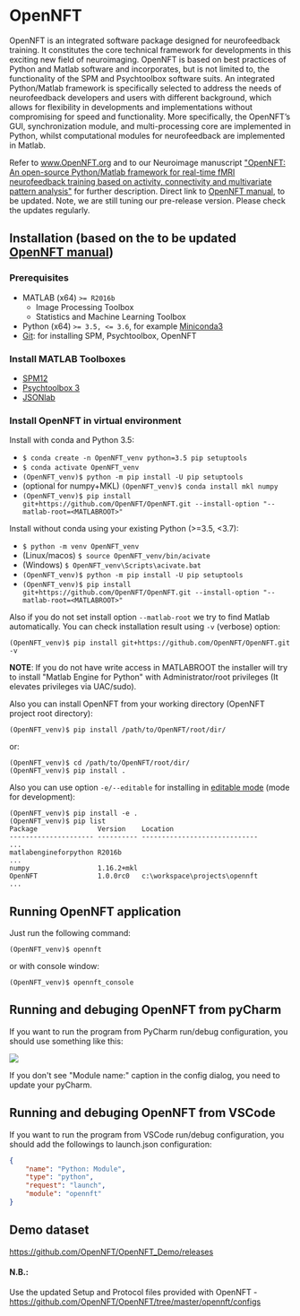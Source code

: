 # OpenNFT
OpenNFT is an integrated software package designed for neurofeedback training. It constitutes the core technical framework for developments in this exciting new field of neuroimaging. OpenNFT is based on best practices of Python and Matlab software and incorporates, but is not limited to, the functionality of the SPM and Psychtoolbox software suits. An integrated Python/Matlab framework is specifically selected to address the needs of neurofeedback developers and users with different background, which allows for flexibility in developments and implementations without compromising for speed and functionality. More specifically, the OpenNFT’s GUI, synchronization module, and multi-processing core are implemented in Python, whilst computational modules for neurofeedback are implemented in Matlab.

Refer to www.OpenNFT.org and to our Neuroimage manuscript ["OpenNFT: An open-source Python/Matlab framework for real-time fMRI neurofeedback training based on activity, connectivity and multivariate pattern analysis"](http://www.sciencedirect.com/science/article/pii/S1053811917305050) for further description.
Direct link to [OpenNFT manual](https://github.com/OpenNFT/opennft.github.io/blob/master/OpenNFT_Manual_v1.0.pdf), to be updated.
Note, we are still tuning our pre-release version. Please check the updates regularly.

## Installation (based on the to be updated [OpenNFT manual](https://github.com/OpenNFT/opennft.github.io/blob/master/OpenNFT_Manual_v1.0.pdf))

### Prerequisites
- MATLAB (x64) `>= R2016b`
    - Image Processing Toolbox
    - Statistics and Machine Learning Toolbox
- Python (x64) `>= 3.5, <= 3.6`, for example [Miniconda3](https://docs.conda.io/en/latest/miniconda.html)
- [Git](https://git-scm.com/downloads): for installing SPM, Psychtoolbox, OpenNFT

### Install MATLAB Toolboxes
- [SPM12](https://github.com/spm/spm12.git)
- [Psychtoolbox 3](https://github.com/Psychtoolbox-3/Psychtoolbox-3.git)
- [JSONlab](https://uk.mathworks.com/matlabcentral/mlc-downloads/downloads/submissions/33381/versions/22/download/zip)

### Install OpenNFT in virtual environment 

Install with conda and Python 3.5:
- `$ conda create -n OpenNFT_venv python=3.5 pip setuptools`
- `$ conda activate OpenNFT_venv`
- `(OpenNFT_venv)$ python -m pip install -U pip setuptools`
- (optional for numpy+MKL) `(OpenNFT_venv)$ conda install mkl numpy`
- `(OpenNFT_venv)$ pip install git+https://github.com/OpenNFT/OpenNFT.git --install-option "--matlab-root=<MATLABROOT>"`

Install without conda using your existing Python (>=3.5, <3.7):
- `$ python -m venv OpenNFT_venv`
- (Linux/macos) `$ source OpenNFT_venv/bin/acivate`
- (Windows) `$ OpenNFT_venv\Scripts\acivate.bat`
- `(OpenNFT_venv)$ python -m pip install -U pip setuptools`
- `(OpenNFT_venv)$ pip install git+https://github.com/OpenNFT/OpenNFT.git --install-option "--matlab-root=<MATLABROOT>"`

Also if you do not set install option `--matlab-root` we try to find Matlab automatically.
You can check installation result using `-v` (verbose) option:

```
(OpenNFT_venv)$ pip install git+https://github.com/OpenNFT/OpenNFT.git -v
```

**NOTE**: 
If you do not have write access in MATLABROOT the installer will try to install "Matlab Engine for Python" 
with Administrator/root privileges (It elevates privileges via UAC/sudo).

Also you can install OpenNFT from your working directory (OpenNFT project root directory):

```
(OpenNFT_venv)$ pip install /path/to/OpenNFT/root/dir/
```

or:

```
(OpenNFT_venv)$ cd /path/to/OpenNFT/root/dir/
(OpenNFT_venv)$ pip install .
```

Also you can use option `-e/--editable` for installing in [editable mode](https://pip.pypa.io/en/stable/reference/pip_install/#editable-installs) (mode for development):

```
(OpenNFT_venv)$ pip install -e .
(OpenNFT_venv)$ pip list
Package               Version    Location
--------------------- ---------- -----------------------------
...
matlabengineforpython R2016b
...
numpy                 1.16.2+mkl
OpenNFT               1.0.0rc0   c:\workspace\projects\opennft
...
```

## Running OpenNFT application

Just run the following command:

`(OpenNFT_venv)$ opennft`

or with console window:

`(OpenNFT_venv)$ opennft_console`

## Running and debuging OpenNFT from pyCharm

If you want to run the program from PyCharm run/debug configuration, you should use something like this:  

![ ](https://user-images.githubusercontent.com/1299189/59237394-d1408300-8c02-11e9-89be-6fc74125d078.png)  

If you don't see "Module name:" caption in the config dialog, you need to update your pyCharm.

## Running and debuging OpenNFT from VSCode

If you want to run the program from VSCode run/debug configuration, you should add the followings to launch.json configuration: 

```json
{
    "name": "Python: Module",
    "type": "python",
    "request": "launch",
    "module": "opennft"
}
```

## Demo dataset
https://github.com/OpenNFT/OpenNFT_Demo/releases 
 
#### N.B.:
Use the updated Setup and Protocol files provided with OpenNFT - https://github.com/OpenNFT/OpenNFT/tree/master/opennft/configs
